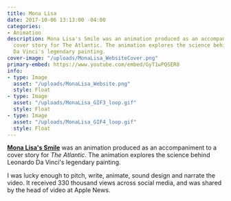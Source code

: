 ```yaml
---
title: Mona Lisa
date: 2017-10-06 13:13:00 -04:00
categories:
- Animation
description: Mona Lisa's Smile was an animation produced as an accompaniment to a
  cover story for The Atlantic. The animation explores the science behind Leonardo
  Da Vinci's legendary painting.
cover-image: "/uploads/MonaLisa_WebsiteCover.png"
primary-embed: https://www.youtube.com/embed/GyT1wPQSER8
info:
- type: Image
  asset: "/uploads/MonaLisa_Website.png"
  style: Float
- type: Image
  asset: "/uploads/MonaLisa_GIF3_loop.gif"
  style: Float
- type: Image
  asset: "/uploads/MonaLisa_GIF4_loop.gif"
  style: Float
---
```


[**Mona Lisa's Smile**](https://www.theatlantic.com/video/index/542025/leonardo-da-vinci-augmented-reality-mona-lisa/) was an animation produced as an accompaniment to a cover story for *The Atlantic*. The animation explores the science behind Leonardo Da Vinci's legendary painting.

I was lucky enough to pitch, write, animate, sound design and narrate the video. It received 330 thousand views across social media, and was shared by the head of video at Apple News.
